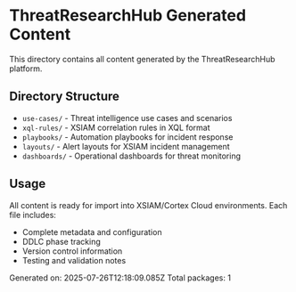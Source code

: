 # ThreatResearchHub Generated Content

This directory contains all content generated by the ThreatResearchHub platform.

## Directory Structure

- `use-cases/` - Threat intelligence use cases and scenarios
- `xql-rules/` - XSIAM correlation rules in XQL format
- `playbooks/` - Automation playbooks for incident response
- `layouts/` - Alert layouts for XSIAM incident management
- `dashboards/` - Operational dashboards for threat monitoring

## Usage

All content is ready for import into XSIAM/Cortex Cloud environments. Each file includes:
- Complete metadata and configuration
- DDLC phase tracking
- Version control information
- Testing and validation notes

Generated on: 2025-07-26T12:18:09.085Z
Total packages: 1
